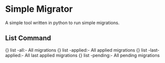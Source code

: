 # Simple Migrator

A simple tool written in python to run simple migrations.

## List Command
{} list -all:- All migrations
{} list -applied:- All applied migrations
{} list -last-applied:- All last applied migrations
{} list -pending:- All pending migrations

